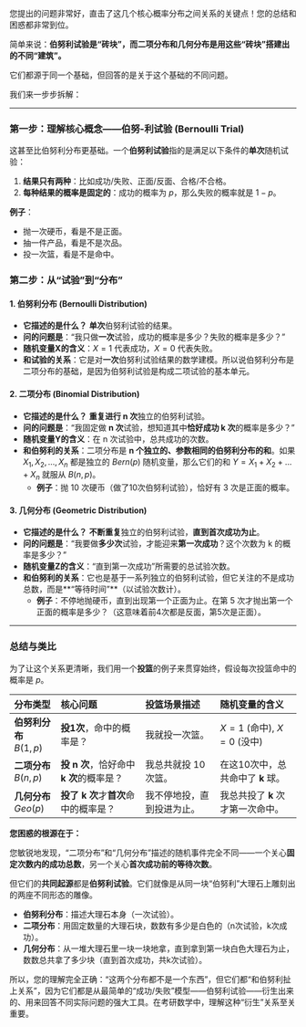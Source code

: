 您提出的问题非常好，直击了这几个核心概率分布之间关系的关键点！您的总结和困惑都非常到位。

简单来说：**伯努利试验是“砖块”，而二项分布和几何分布是用这些“砖块”搭建出的不同“建筑”。**

它们都源于同一个基础，但回答的是关于这个基础的不同问题。

我们来一步步拆解：

---

### 第一步：理解核心概念——伯努-利试验 (Bernoulli Trial)

这甚至比伯努利分布更基础。一个**伯努利试验**指的是满足以下条件的**单次**随机试验：

1.  **结果只有两种**：比如成功/失败、正面/反面、合格/不合格。
2.  **每种结果的概率是固定的**：成功的概率为 $p$，那么失败的概率就是 $1-p$。

**例子**：
*   抛一次硬币，看是不是正面。
*   抽一件产品，看是不是次品。
*   投一次篮，看是不是命中。

### 第二步：从“试验”到“分布”

#### 1. 伯努利分布 (Bernoulli Distribution)
*   **它描述的是什么？** **单次**伯努利试验的结果。
*   **问的问题是**：“我只做**一次**试验，成功的概率是多少？失败的概率是多少？”
*   **随机变量X的含义**：$X=1$ 代表成功，$X=0$ 代表失败。
*   **和试验的关系**：它是对**一次**伯努利试验结果的数学建模。所以说伯努利分布是二项分布的基础，是因为伯努利试验是构成二项试验的基本单元。

#### 2. 二项分布 (Binomial Distribution)
*   **它描述的是什么？** **重复进行 n 次**独立的伯努利试验。
*   **问的问题是**：“我固定做 **n 次**试验，想知道其中**恰好成功 k 次**的概率是多少？”
*   **随机变量Y的含义**：在 n 次试验中，总共成功的次数。
*   **和伯努利的关系**：二项分布是 **n 个独立的、参数相同的伯努利分布的和**。如果 $X_1, X_2, ..., X_n$ 都是独立的 $Bern(p)$ 随机变量，那么它们的和 $Y = X_1 + X_2 + ... + X_n$ 就服从 $B(n, p)$。
    *   **例子**：抛 10 次硬币（做了10次伯努利试验），恰好有 3 次是正面的概率。

#### 3. 几何分布 (Geometric Distribution)
*   **它描述的是什么？** **不断重复**独立的伯努利试验，**直到首次成功为止**。
*   **问的问题是**：“我要做**多少次**试验，才能迎来**第一次成功**？这个次数为 k 的概率是多少？”
*   **随机变量Z的含义**：“直到第一次成功”所需要的总试验次数。
*   **和伯努利的关系**：它也是基于一系列独立的伯努利试验，但它关注的不是成功总数，而是**“等待时间”**（以试验次数计）。
    *   **例子**：不停地抛硬币，直到出现第一个正面为止。在第 5 次才抛出第一个正面的概率是多少？（这意味着前4次都是反面，第5次是正面）。

---

### 总结与类比

为了让这个关系更清晰，我们用一个**投篮**的例子来贯穿始终，假设每次投篮命中的概率是 $p$。

| 分布类型 | 核心问题 | 投篮场景描述 | 随机变量的含义 |
| :--- | :--- | :--- | :--- |
| **伯努利分布**<br>$B(1, p)$ | **投1次**，命中的概率是？ | 我就投一次篮。 | $X=1$ (命中), $X=0$ (没中) |
| **二项分布**<br>$B(n, p)$ | **投 n 次**，恰好命中 **k 次**的概率是？ | 我总共就投 10 次篮。 | 在这10次中，总共命中了 **k** 球。 |
| **几何分布**<br>$Geo(p)$ | **投了 k 次**才**首次**命中的概率是？ | 我不停地投，直到投进为止。 | 我总共投了 **k** 次才第一次命中。 |

**您困惑的根源在于：**

您敏锐地发现，“二项分布”和“几何分布”描述的随机事件完全不同——一个关心**固定次数内的成功总数**，另一个关心**首次成功前的等待次数**。

但它们的**共同起源**都是**伯努利试验**。它们就像是从同一块“伯努利”大理石上雕刻出的两座不同形态的雕像。

*   **伯努利分布**：描述大理石本身（一次试验）。
*   **二项分布**：用固定数量的大理石块，数数有多少是白色的（n次试验，k次成功）。
*   **几何分布**：从一堆大理石里一块一块地拿，直到拿到第一块白色大理石为止，数数总共拿了多少块（直到首次成功，共k次试验）。

所以，您的理解完全正确：“这两个分布都不是一个东西”，但它们都“和伯努利扯上关系”，因为它们都是从最简单的“成功/失败”模型——伯努利试验——衍生出来的、用来回答不同实际问题的强大工具。在考研数学中，理解这种“衍生”关系至关重要。